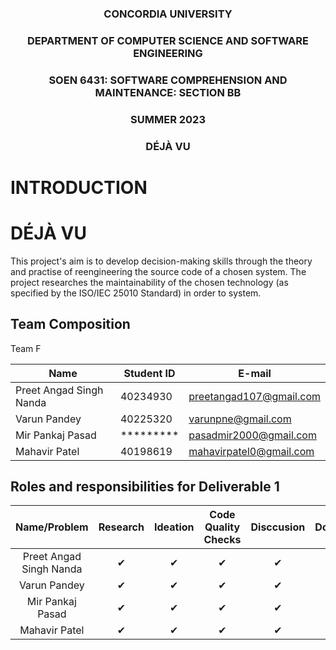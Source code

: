 ### <p style="text-align: center;">CONCORDIA UNIVERSITY</p>
### <p style="text-align: center;">DEPARTMENT OF COMPUTER SCIENCE AND SOFTWARE ENGINEERING</p>
### <p style="text-align: center;">SOEN 6431: SOFTWARE COMPREHENSION AND MAINTENANCE: SECTION BB</p>
### <p style="text-align: center;">SUMMER 2023</p>
### <p style="text-align: center;">DÉJÀ VU</p>

# INTRODUCTION

# DÉJÀ VU

This project's aim is to develop decision-making skills through the theory and practise of reengineering the source code of a chosen system. The project researches the maintainability of the chosen technology (as specified by the ISO/IEC 25010 Standard) in order to system.

## Team Composition

Team F

| Name  | Student ID | E-mail |
|-------|------------|--------|
|Preet Angad Singh Nanda | 40234930 | preetangad107@gmail.com |
|Varun Pandey | 40225320 | varunpne@gmail.com |
|Mir Pankaj Pasad | ********* | pasadmir2000@gmail.com |
|Mahavir Patel | 40198619 | mahavirpatel0@gmail.com |



## Roles and responsibilities for Deliverable 1

|Name/Problem                        |Research          |Ideation |Code Quality Checks|Disccusion|Documentation|
|:----------------------------------:|:----------------:|:-------:|:-------------:|:--------:|:-----------:|
|Preet Angad Singh Nanda             |✔                 |✔       |✔               |✔          |✔            |
|Varun Pandey                        |✔                 |✔         |✔               |✔         |✔             | 
|Mir Pankaj Pasad                    |✔                 |✔         |✔             |✔          |✔           |
|Mahavir Patel                       |✔                 |✔         |✔               |✔         |✔            |

